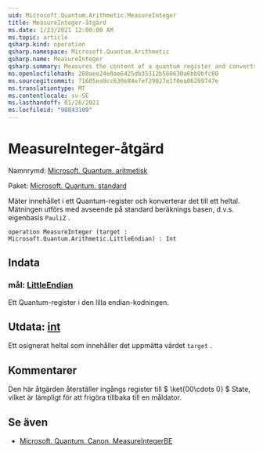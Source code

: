 ```yaml
---
uid: Microsoft.Quantum.Arithmetic.MeasureInteger
title: MeasureInteger-åtgärd
ms.date: 1/23/2021 12:00:00 AM
ms.topic: article
qsharp.kind: operation
qsharp.namespace: Microsoft.Quantum.Arithmetic
qsharp.name: MeasureInteger
qsharp.summary: Measures the content of a quantum register and converts it to an integer. The measurement is performed with respect to the standard computational basis, i.e., the eigenbasis of `PauliZ`.
ms.openlocfilehash: 288aee24e0ae6425db35312b560630a6bb9bfc80
ms.sourcegitcommit: 71605ea9cc630e84e7ef29027e1f0ea06299747e
ms.translationtype: MT
ms.contentlocale: sv-SE
ms.lasthandoff: 01/26/2021
ms.locfileid: "98843109"
---
```

# <a name="measureinteger-operation"></a>MeasureInteger-åtgärd

Namnrymd: [Microsoft. Quantum. aritmetisk](xref:Microsoft.Quantum.Arithmetic)

Paket: [Microsoft. Quantum. standard](https://nuget.org/packages/Microsoft.Quantum.Standard)


Mäter innehållet i ett Quantum-register och konverterar det till ett heltal. Mätningen utförs med avseende på standard beräknings basen, d.v.s. eigenbasis `PauliZ` .

```qsharp
operation MeasureInteger (target : Microsoft.Quantum.Arithmetic.LittleEndian) : Int
```


## <a name="input"></a>Indata

### <a name="target--littleendian"></a>mål: [LittleEndian](xref:Microsoft.Quantum.Arithmetic.LittleEndian)

Ett Quantum-register i den lilla endian-kodningen.



## <a name="output--int"></a>Utdata: [int](xref:microsoft.quantum.lang-ref.int)

Ett osignerat heltal som innehåller det uppmätta värdet `target` .

## <a name="remarks"></a>Kommentarer

Den här åtgärden återställer ingångs register till $ \ket{00\cdots 0} $ State, vilket är lämpligt för att frigöra tillbaka till en måldator.

## <a name="see-also"></a>Se även

- [Microsoft. Quantum. Canon. MeasureIntegerBE](xref:Microsoft.Quantum.Canon.MeasureIntegerBE)